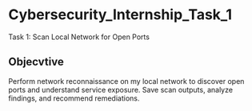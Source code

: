 # Cybersecurity_Internship_Task_1
Task 1: Scan Local Network for Open Ports

## Objecvtive
Perform network reconnaissance on my local network to discover open ports and understand service exposure. Save scan outputs, analyze findings, and recommend remediations.
